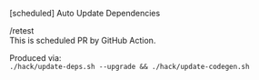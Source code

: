 [scheduled] Auto Update Dependencies  

/retest  
This is scheduled PR by GitHub Action.  

Produced via:  
`./hack/update-deps.sh --upgrade && ./hack/update-codegen.sh`  